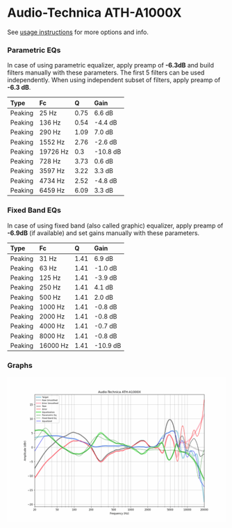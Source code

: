 # Audio-Technica ATH-A1000X
See [usage instructions](https://github.com/jaakkopasanen/AutoEq#usage) for more options and info.

### Parametric EQs
In case of using parametric equalizer, apply preamp of **-6.3dB** and build filters manually
with these parameters. The first 5 filters can be used independently.
When using independent subset of filters, apply preamp of **-6.3 dB**.

| Type    | Fc       |    Q | Gain     |
|:--------|:---------|:-----|:---------|
| Peaking | 25 Hz    | 0.75 | 6.6 dB   |
| Peaking | 136 Hz   | 0.54 | -4.4 dB  |
| Peaking | 290 Hz   | 1.09 | 7.0 dB   |
| Peaking | 1552 Hz  | 2.76 | -2.6 dB  |
| Peaking | 19726 Hz | 0.3  | -10.8 dB |
| Peaking | 728 Hz   | 3.73 | 0.6 dB   |
| Peaking | 3597 Hz  | 3.22 | 3.3 dB   |
| Peaking | 4734 Hz  | 2.52 | -4.8 dB  |
| Peaking | 6459 Hz  | 6.09 | 3.3 dB   |

### Fixed Band EQs
In case of using fixed band (also called graphic) equalizer, apply preamp of **-6.9dB**
(if available) and set gains manually with these parameters.

| Type    | Fc       |    Q | Gain     |
|:--------|:---------|:-----|:---------|
| Peaking | 31 Hz    | 1.41 | 6.9 dB   |
| Peaking | 63 Hz    | 1.41 | -1.0 dB  |
| Peaking | 125 Hz   | 1.41 | -3.9 dB  |
| Peaking | 250 Hz   | 1.41 | 4.1 dB   |
| Peaking | 500 Hz   | 1.41 | 2.0 dB   |
| Peaking | 1000 Hz  | 1.41 | -0.8 dB  |
| Peaking | 2000 Hz  | 1.41 | -0.8 dB  |
| Peaking | 4000 Hz  | 1.41 | -0.7 dB  |
| Peaking | 8000 Hz  | 1.41 | -0.8 dB  |
| Peaking | 16000 Hz | 1.41 | -10.9 dB |

### Graphs
![](./Audio-Technica%20ATH-A1000X.png)